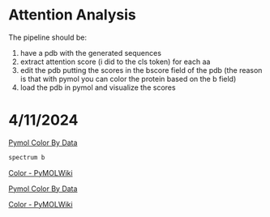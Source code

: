 # Attention Analysis

The pipeline should be:
1. have a pdb with the generated sequences
2. extract attention score (i did to the cls token) for each aa
3. edit the pdb putting the scores in the bscore field of the pdb (the reason is that with pymol you can color the protein based on the b field)
4. load the pdb in pymol and visualize the scores

# 4/11/2024

[Pymol Color By Data](https://betainverse.github.io/blog/2014/10/13/pymol-color-by-data/)

```bash
spectrum b
```

[Color - PyMOLWiki](https://pymolwiki.org/index.php/Color#B-Factors)

[Pymol Color By Data](https://betainverse.github.io/blog/2014/10/13/pymol-color-by-data/)

[Color - PyMOLWiki](https://pymolwiki.org/index.php/Color#Reassigning_B-Factors_and_Coloring)